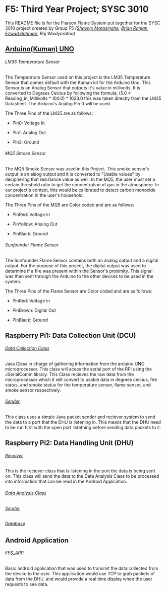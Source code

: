 # F5: Third Year Project; SYSC 3010
This README file is for the Flareon Flame System put together for the SYSC 3010 project created by Group F5
*([Shaviyo Marasinghe](https://github.com/shavbeens), [Brian Ranjan](https://github.com/Brian2197), [Ezwad Rahman](https://github.com/ilhamrahman), Raj Waidyaratna)*


## [Arduino(Kuman) UNO](https://github.com/ilhamrahman/F5/blob/master/Arduino/temperatureArduino/temperatureArduino.ino)
###### LM35 Temperature Sensor
The Temperature Sensor used on this project is the LM35 Temperature Sensor that comes default with the Kuman kit for the
Arduino Uno. This Sensor is an Analog Sensor that outputs it's value in millivolts. It is converted to Degrees Celcius
by following the formula; (5.0 * Reading_in_Millivolts * 100.0) * 1023.0 this was taken directly from the LM35 Datasheet.
The Arduino's Analog Pin 0 will be used. 

The Three Pins of the LM35 are as follows: 

- Pin0: Voltage In

- Pin1: Analog Out

- Pin2: Ground


###### MQ5 Smoke Sensor
The MQ5 Smoke Sensor was used in this Project. This smoke sensor's output is an alaog output and it is converted to "Usable values" by deciphering that resistance value as well. In the MQ5, the user must set a certain threshold ratio to get the concentration of gas in the atmosphere. In our project's context, this would be calibrated to detect carbon monoxide concentration in the user's household. 

The Three Pins of the MQ5 are Color coded and are as follows:

- PinRed: Voltage In

- PinYellow: Analog Out

- PinBlack: Ground


###### Sunfounder Flame Sensor
The Sunfounder Flame Sensor contains both an analog output and a digital output. For the purpose of this project, the digital output was used to determine if a fire was present within the Sensor's proximity. This signal was then sent through the Arduino to the other devices to be used in the system. 

The Three Pins of the Flame Sensor are Color coded and are as follows:

- PinRed: Voltage In

- PinBrown: Digital Out

- PinBlack: Ground


## Raspberry Pi1: Data Collection Unit (DCU)
###### [Data Collection Class](https://github.com/ilhamrahman/F5/blob/master/DCU/src/DataCollectionClass.java)
Java Class in charge of gathering information from the arduino UNO microprocessor. This class will acess the serial port of the RPi using the JSerialComm library. This Class recieves the raw data from the microprocessor which it will convert to usable data in degrees celcius, fire status, and smoke status for the temperature sensor, flame sensor, and smoke sensor respectively. 
###### [Sender](https://github.com/ilhamrahman/F5/blob/master/DCU/src/Sender.java)
This class uses a simple Java packet sender and reciever system to send the data to a port that the DHU is listening in. This means that the DHU need to be run first with the open port listetning before sending data packets to it. 

## Raspberry Pi2: Data Handling Unit (DHU)
###### [Receiver](https://github.com/ilhamrahman/F5/blob/master/DHU/src/Receiver.java)
This is the reciever class that is listening in the port the data is being sent on. This class will send the data to the Data Analysis Class to be processed into information that can be read in the Android Application.
###### [Data Analysis Class](https://github.com/ilhamrahman/F5/blob/master/DHU/src/DataAnalysis.java)
###### [Sender](https://github.com/ilhamrahman/F5/blob/master/DHU/src/Sender.java)
###### [Database](https://github.com/ilhamrahman/F5/blob/master/DHU/src/Database.java)

## Android Application
###### [FFS_APP](https://github.com/ilhamrahman/F5/tree/master/FFS_app)
Basic android application that was used to transmit the data collected from the device to the user. This application would use TCP to grab packets of data from the DHU, and would provide a real time display when the user requests to see data. 
